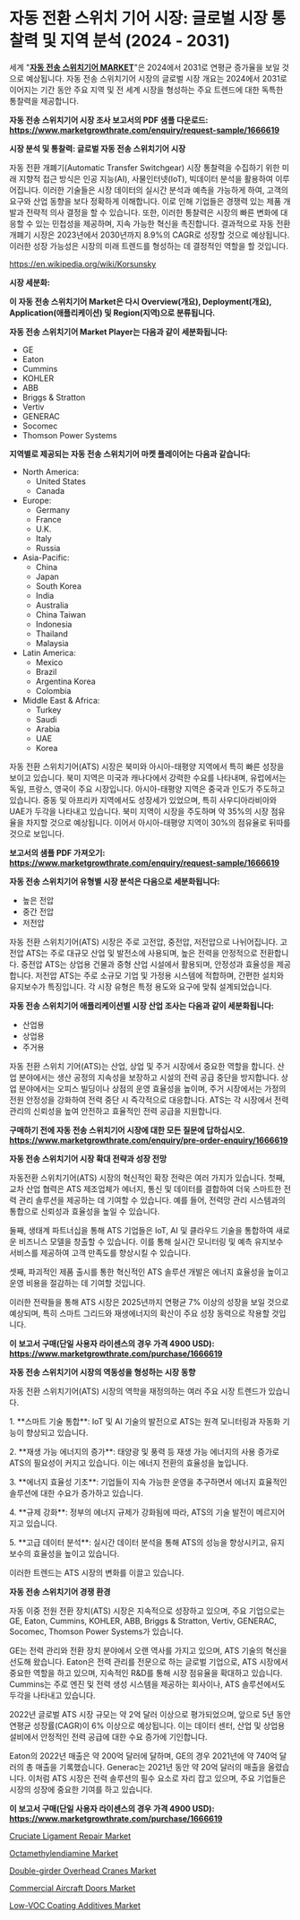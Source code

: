 <p><h1>자동 전환 스위치 기어 시장: 글로벌 시장 통찰력 및 지역 분석 (2024 - 2031)</h1></p><p>세계 "<strong><a href="https://www.marketgrowthrate.com/automatic-transfer-switchgear-r1666619">자동 전송 스위치기어 MARKET</a></strong>"은 2024에서 2031로 연평균 증가율을 보일 것으로 예상됩니다. 자동 전송 스위치기어 시장의 글로벌 시장 개요는 2024에서 2031로 이어지는 기간 동안 주요 지역 및 전 세계 시장을 형성하는 주요 트렌드에 대한 독특한 통찰력을 제공합니다.</p>
<p><strong>자동 전송 스위치기어 시장 조사 보고서의 PDF 샘플 다운로드: <a href="https://www.marketgrowthrate.com/enquiry/request-sample/1666619">https://www.marketgrowthrate.com/enquiry/request-sample/1666619</a></strong></p>
<p><strong>시장 분석 및 통찰력: 글로벌 자동 전송 스위치기어 시장</strong></p>
<p><p>자동 전환 개폐기(Automatic Transfer Switchgear) 시장 통찰력을 수집하기 위한 미래 지향적 접근 방식은 인공 지능(AI), 사물인터넷(IoT), 빅데이터 분석을 활용하여 이루어집니다. 이러한 기술들은 시장 데이터의 실시간 분석과 예측을 가능하게 하여, 고객의 요구와 산업 동향을 보다 정확하게 이해합니다. 이로 인해 기업들은 경쟁력 있는 제품 개발과 전략적 의사 결정을 할 수 있습니다. 또한, 이러한 통찰력은 시장의 빠른 변화에 대응할 수 있는 민첩성을 제공하며, 지속 가능한 혁신을 촉진합니다. 결과적으로 자동 전환 개폐기 시장은 2023년에서 2030년까지 8.9%의 CAGR로 성장할 것으로 예상됩니다. 이러한 성장 가능성은 시장의 미래 트렌드를 형성하는 데 결정적인 역할을 할 것입니다.</p></p>
<p><a href="%7CAUTHORITHY_DOMAIN_URL%7C">https://en.wikipedia.org/wiki/Korsunsky</a></p>
<p><strong>시장 세분화:</strong></p>
<p><strong>이 자동 전송 스위치기어 Market은 다시 Overview(개요), Deployment(개요), Application(애플리케이션) 및 Region(지역)으로 분류됩니다.</strong></p>
<p><strong>자동 전송 스위치기어 Market Player는 다음과 같이 세분화됩니다:</strong></p>
<p><ul><li>GE</li><li>Eaton</li><li>Cummins</li><li>KOHLER</li><li>ABB</li><li>Briggs & Stratton</li><li>Vertiv</li><li>GENERAC</li><li>Socomec</li><li>Thomson Power Systems</li></ul></p>
<p><strong>지역별로 제공되는 자동 전송 스위치기어 마켓 플레이어는 다음과 같습니다:</strong></p>
<p><ul>
    <li>
        North America:
        <ul>
            <li>United States</li>
            <li>Canada</li>
        </ul>
    </li>
    <li>
        Europe:
        <ul>
            <li>Germany</li>
            <li>France</li>
            <li>U.K.</li>
            <li>Italy</li>
            <li>Russia</li>
        </ul>
    </li>
    <li>
        Asia-Pacific:
        <ul>
            <li>China</li>
            <li>Japan</li>
            <li>South Korea</li>
            <li>India</li>
            <li>Australia</li>
            <li>China Taiwan</li>
            <li>Indonesia</li>
            <li>Thailand</li>
            <li>Malaysia</li>
        </ul>
    </li>
    <li>
        Latin America:
        <ul>
            <li>Mexico</li>
            <li>Brazil</li>
            <li>Argentina Korea</li>
            <li>Colombia</li>
        </ul>
    </li>
    <li>
        Middle East & Africa:
        <ul>
            <li>Turkey</li>
            <li>Saudi</li>
            <li>Arabia</li>
            <li>UAE</li>
            <li>Korea</li>
        </ul>
    </li>
    </ul></p>
<p><p>자동 전환 스위치기어(ATS) 시장은 북미와 아시아-태평양 지역에서 특히 빠른 성장을 보이고 있습니다. 북미 지역은 미국과 캐나다에서 강력한 수요를 나타내며, 유럽에서는 독일, 프랑스, 영국이 주요 시장입니다. 아시아-태평양 지역은 중국과 인도가 주도하고 있습니다. 중동 및 아프리카 지역에서도 성장세가 있었으며, 특히 사우디아라비아와 UAE가 두각을 나타내고 있습니다. 북미 지역이 시장을 주도하며 약 35%의 시장 점유율을 차지할 것으로 예상됩니다. 이어서 아시아-태평양 지역이 30%의 점유율로 뒤따를 것으로 보입니다.</p></p>
<p><strong>보고서의 샘플 PDF 가져오기: <a href="https://www.marketgrowthrate.com/enquiry/request-sample/1666619">https://www.marketgrowthrate.com/enquiry/request-sample/1666619</a></strong></p>
<p><strong>자동 전송 스위치기어 유형별 시장 분석은 다음으로 세분화됩니다:</strong></p>
<p><ul><li>높은 전압</li><li>중간 전압</li><li>저전압</li></ul></p>
<p><p>자동 전환 스위치기어(ATS) 시장은 주로 고전압, 중전압, 저전압으로 나뉘어집니다. 고전압 ATS는 주로 대규모 산업 및 발전소에 사용되며, 높은 전력을 안정적으로 전환합니다. 중전압 ATS는 상업용 건물과 중형 산업 시설에서 활용되며, 안정성과 효율성을 제공합니다. 저전압 ATS는 주로 소규모 기업 및 가정용 시스템에 적합하며, 간편한 설치와 유지보수가 특징입니다. 각 시장 유형은 특정 용도와 요구에 맞춰 설계되었습니다.</p></p>
<p><strong>자동 전송 스위치기어 애플리케이션별 시장 산업 조사는 다음과 같이 세분화됩니다:</strong></p>
<p><ul><li>산업용</li><li>상업용</li><li>주거용</li></ul></p>
<p><p>자동 전환 스위치 기어(ATS)는 산업, 상업 및 주거 시장에서 중요한 역할을 합니다. 산업 분야에서는 생산 공정의 지속성을 보장하고 시설의 전력 공급 중단을 방지합니다. 상업 분야에서는 오피스 빌딩이나 상점의 운영 효율성을 높이며, 주거 시장에서는 가정의 전원 안정성을 강화하여 전력 중단 시 즉각적으로 대응합니다. ATS는 각 시장에서 전력 관리의 신뢰성을 높여 안전하고 효율적인 전력 공급을 지원합니다.</p></p>
<p><strong>구매하기 전에 자동 전송 스위치기어 시장에 대한 모든 질문에 답하십시오. <a href="https://www.marketgrowthrate.com/enquiry/pre-order-enquiry/1666619">https://www.marketgrowthrate.com/enquiry/pre-order-enquiry/1666619</a></strong></p>
<p><strong>자동 전송 스위치기어 시장 확대 전략과 성장 전망</strong></p>
<p><p>자동전환 스위치기어(ATS) 시장의 혁신적인 확장 전략은 여러 가지가 있습니다. 첫째, 교차 산업 협력은 ATS 제조업체가 에너지, 통신 및 데이터를 결합하여 더욱 스마트한 전력 관리 솔루션을 제공하는 데 기여할 수 있습니다. 예를 들어, 전력망 관리 시스템과의 통합으로 신뢰성과 효율성을 높일 수 있습니다. </p><p>둘째, 생태계 파트너십을 통해 ATS 기업들은 IoT, AI 및 클라우드 기술을 통합하여 새로운 비즈니스 모델을 창출할 수 있습니다. 이를 통해 실시간 모니터링 및 예측 유지보수 서비스를 제공하여 고객 만족도를 향상시킬 수 있습니다. </p><p>셋째, 파괴적인 제품 출시를 통한 혁신적인 ATS 솔루션 개발은 에너지 효율성을 높이고 운영 비용을 절감하는 데 기여할 것입니다. </p><p>이러한 전략들을 통해 ATS 시장은 2025년까지 연평균 7% 이상의 성장을 보일 것으로 예상되며, 특히 스마트 그리드와 재생에너지의 확산이 주요 성장 동력으로 작용할 것입니다.</p></p>
<p><strong>이 보고서 구매(단일 사용자 라이센스의 경우 가격 4900 USD): <a href="https://www.marketgrowthrate.com/purchase/1666619">https://www.marketgrowthrate.com/purchase/1666619</a></strong></p>
<p><strong>자동 전송 스위치기어 시장의 역동성을 형성하는 시장 동향</strong></p>
<p><p>자동 전환 스위치기어(ATS) 시장의 역학을 재정의하는 여러 주요 시장 트렌드가 있습니다. </p><p>1. **스마트 기술 통합**: IoT 및 AI 기술의 발전으로 ATS는 원격 모니터링과 자동화 기능이 향상되고 있습니다. </p><p>2. **재생 가능 에너지의 증가**: 태양광 및 풍력 등 재생 가능 에너지의 사용 증가로 ATS의 필요성이 커지고 있습니다. 이는 에너지 전환의 효율성을 높입니다.</p><p>3. **에너지 효율성 기초**: 기업들이 지속 가능한 운영을 추구하면서 에너지 효율적인 솔루션에 대한 수요가 증가하고 있습니다. </p><p>4. **규제 강화**: 정부의 에너지 규제가 강화됨에 따라, ATS의 기술 발전이 메르지어지고 있습니다.</p><p>5. **고급 데이터 분석**: 실시간 데이터 분석을 통해 ATS의 성능을 향상시키고, 유지보수의 효율성을 높이고 있습니다. </p><p>이러한 트렌드는 ATS 시장의 변화를 이끌고 있습니다.</p></p>
<p><strong>자동 전송 스위치기어 경쟁 환경</strong></p>
<p><p>자동 이중 전원 전환 장치(ATS) 시장은 지속적으로 성장하고 있으며, 주요 기업으로는 GE, Eaton, Cummins, KOHLER, ABB, Briggs & Stratton, Vertiv, GENERAC, Socomec, Thomson Power Systems가 있습니다.</p><p>GE는 전력 관리와 전환 장치 분야에서 오랜 역사를 가지고 있으며, ATS 기술의 혁신을 선도해 왔습니다. Eaton은 전력 관리를 전문으로 하는 글로벌 기업으로, ATS 시장에서 중요한 역할을 하고 있으며, 지속적인 R&D를 통해 시장 점유율을 확대하고 있습니다. Cummins는 주로 엔진 및 전력 생성 시스템을 제공하는 회사이나, ATS 솔루션에서도 두각을 나타내고 있습니다.</p><p>2022년 글로벌 ATS 시장 규모는 약 2억 달러 이상으로 평가되었으며, 앞으로 5년 동안 연평균 성장률(CAGR)이 6% 이상으로 예상됩니다. 이는 데이터 센터, 산업 및 상업용 설비에서 안정적인 전력 공급에 대한 수요 증가에 기인합니다.</p><p>Eaton의 2022년 매출은 약 200억 달러에 달하며, GE의 경우 2021년에 약 740억 달러의 총 매출을 기록했습니다. Generac는 2021년 동안 약 20억 달러의 매출을 올렸습니다. 이처럼 ATS 시장은 전력 솔루션의 필수 요소로 자리 잡고 있으며, 주요 기업들은 시장의 성장에 중요한 기여를 하고 있습니다.</p></p>
<p><strong>이 보고서 구매(단일 사용자 라이센스의 경우 가격 4900 USD): <a href="https://www.marketgrowthrate.com/purchase/1666619">https://www.marketgrowthrate.com/purchase/1666619</a></strong></p>
<p><p><a href="https://www.linkedin.com/pulse/comprehensive-analysis-global-cruciate-ligament-repair-market-zcnqf">Cruciate Ligament Repair Market</a></p><p><a href="https://issuu.com/reportprime-2/docs/octamethylendiamine-market-size-203_69eb3dccdb0344">Octamethylendiamine Market</a></p><p><a href="https://medium.com/@kaitlynkristyfj136_86126/insights-into-double-girder-overhead-cranes-market-share-and-competitive-landscape-for-period-from-6df4941ba434?postPublishedType=repub">Double-girder Overhead Cranes Market</a></p><p><a href="https://github.com/nathandecarvalho/Market-Research-Report-List-5/blob/main/commercial-aircraft-doors-market.md">Commercial Aircraft Doors Market</a></p><p><a href="https://issuu.com/reportprime-2/docs/low-voc-coating-additives-market-si_f34c14a8e8bfae">Low-VOC Coating Additives Market</a></p></p>